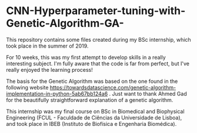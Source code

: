# CNN-Hyperparameter-tuning-with-Genetic-Algorithm-GA-

This repository contains some files created during my BSc internship, which took place in the summer of 2019.

For 10 weeks, this was my first attempt to develop skills in a really interesting subject. I'm fully aware that the code is far from perfect, but I've really enjoyed the learning process!

The basis for the Genetic Algorithm was based on the one found in the following website https://towardsdatascience.com/genetic-algorithm-implementation-in-python-5ab67bb124a6 . Just want to thank Ahmed Gad for the beautifully straightforward explanation of a genetic algorithm.
 
This internship was my final course on BSc in Biomedical and Biophysical Engineering (FCUL - Faculdade de Ciências da Universidade de Lisboa), and took place in IBEB (Instituto de Biofísica e Engenharia Biomédica).
